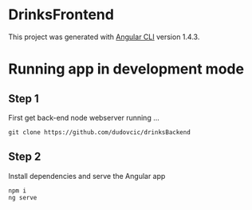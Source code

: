 # DrinksFrontend

This project was generated with [Angular CLI](https://github.com/angular/angular-cli) version 1.4.3.
# Running app in development mode

## Step 1

First get back-end node webserver running ...
```
git clone https://github.com/dudovcic/drinksBackend
```
## Step 2

Install dependencies and serve the Angular app

```
npm i
ng serve
```
